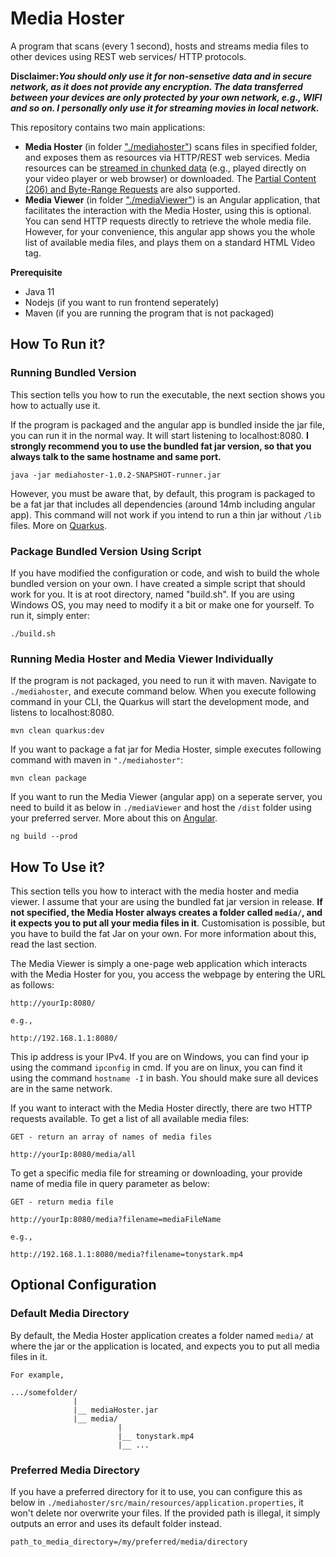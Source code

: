 # Media Hoster

A program that scans (every 1 second), hosts and streams media files to other devices using REST web services/ HTTP protocols.

**Disclaimer:_You should only use it for non-sensetive data and in secure network, as it does not provide any encryption. The data transferred between your devices are only protected by your own network, e.g., WIFI and so on. I personally only use it for streaming movies in local network._**

This repository contains two main applications:

- **Media Hoster** (in folder <a href="https://github.com/CurtisNewbie/MediaHoster/tree/master/mediahoster">"./mediahoster"</a>) scans files in specified folder, and exposes them as resources via HTTP/REST web services. Media resources can be <a href="https://medium.com/canal-tech/how-video-streaming-works-on-the-web-an-introduction-7919739f7e1">streamed in chunked data</a> (e.g., played directly on your video player or web browser) or downloaded. The <a href="https://developer.mozilla.org/en-US/docs/Web/HTTP/Range_requests">Partial Content (206) and Byte-Range Requests</a> are also supported.
- **Media Viewer** (in folder <a href="https://github.com/CurtisNewbie/MediaHoster/tree/master/mediaViewer">"./mediaViewer"</a>) is an Angular application, that facilitates the interaction with the Media Hoster, using this is optional. You can send HTTP requests directly to retrieve the whole media file. However, for your convenience, this angular app shows you the whole list of available media files, and plays them on a standard HTML Video tag.

**Prerequisite**

- Java 11
- Nodejs (if you want to run frontend seperately)
- Maven (if you are running the program that is not packaged)

## How To Run it?

### Running Bundled Version

This section tells you how to run the executable, the next section shows you how to actually use it.

If the program is packaged and the angular app is bundled inside the jar file, you can run it in the normal way. It will start listening to localhost:8080. **I strongly recommend you to use the bundled fat jar version, so that you always talk to the same hostname and same port.**

    java -jar mediahoster-1.0.2-SNAPSHOT-runner.jar

However, you must be aware that, by default, this program is packaged to be a fat jar that includes all dependencies (around 14mb including angular app). This command will not work if you intend to run a thin jar without `/lib` files. More on <a href="https://quarkus.io/guides/getting-started">Quarkus</a>.

### Package Bundled Version Using Script

If you have modified the configuration or code, and wish to build the whole bundled version on your own. I have created a simple script that should work for you. It is at root directory, named "build.sh". If you are using Windows OS, you may need to modify it a bit or make one for yourself. To run it, simply enter:

    ./build.sh

### Running Media Hoster and Media Viewer Individually

If the program is not packaged, you need to run it with maven. Navigate to `./mediahoster`, and execute command below. When you execute following command in your CLI, the Quarkus will start the development mode, and listens to localhost:8080.

    mvn clean quarkus:dev

If you want to package a fat jar for Media Hoster, simple executes following command with maven in `"./mediahoster"`:

    mvn clean package

If you want to run the Media Viewer (angular app) on a seperate server, you need to build it as below in `./mediaViewer` and host the `/dist` folder using your preferred server. More about this on <a href="https://angular.io/guide/deployment">Angular</a>.

    ng build --prod

## How To Use it?

This section tells you how to interact with the media hoster and media viewer. I assume that your are using the bundled fat jar version in release. **If not specified, the Media Hoster always creates a folder called `media/`, and it expects you to put all your media files in it**. Customisation is possible, but you have to build the fat Jar on your own. For more information about this, read the last section.

The Media Viewer is simply a one-page web application which interacts with the Media Hoster for you, you access the webpage by entering the URL as follows:

    http://yourIp:8080/

    e.g.,

    http://192.168.1.1:8080/

This ip address is your IPv4. If you are on Windows, you can find your ip using the command `ipconfig` in cmd. If you are on linux, you can find it using the command `hostname -I` in bash. You should make sure all devices are in the same network.

If you want to interact with the Media Hoster directly, there are two HTTP requests available. To get a list of all available media files:

    GET - return an array of names of media files

    http://yourIp:8080/media/all

To get a specific media file for streaming or downloading, your provide name of media file in query parameter as below:

    GET - return media file

    http://yourIp:8080/media?filename=mediaFileName

    e.g.,

    http://192.168.1.1:8080/media?filename=tonystark.mp4

## Optional Configuration

### Default Media Directory

By default, the Media Hoster application creates a folder named `media/` at where the jar or the application is located, and expects you to put all media files in it.

    For example,

    .../somefolder/
                  |
                  |__ mediaHoster.jar
                  |__ media/
                            |
                            |__ tonystark.mp4
                            |__ ...

### Preferred Media Directory

If you have a preferred directory for it to use, you can configure this as below in `./mediahoster/src/main/resources/application.properties`, it won't delete nor overwrite your files. If the provided path is illegal, it simply outputs an error and uses its default folder instead.

    path_to_media_directory=/my/preferred/media/directory
